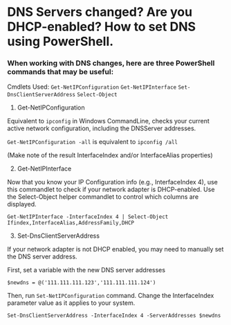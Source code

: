 # DNS Servers changed? Are you DHCP-enabled? How to set DNS using PowerShell.
    
### When working with DNS changes, here are three PowerShell commands that may be useful:

Cmdlets Used:
`Get-NetIPConfiguration`
`Get-NetIPInterface`
`Set-DnsClientServerAddress`
`Select-Object`

1. Get-NetIPConfiguration

Equivalent to `ipconfig` in Windows CommandLine, checks your current active network configuration, including the DNSServer addresses.

`Get-NetIPConfiguration -all` is equivalent to `ipconfig /all`

(Make note of the result InterfaceIndex and/or InterfaceAlias properties)


2. Get-NetIPInterface

Now that you know your IP Configuration info (e.g., InterfaceIndex 4), use this commandlet to check if your network adapter is DHCP-enabled. Use the Select-Object helper commandlet to control which columns are displayed.

```
Get-NetIPInterface -InterfaceIndex 4 | Select-Object Ifindex,InterfaceAlias,AddressFamily,DHCP
```

3. Set-DnsClientServerAddress

If your network adapter is not DHCP enabled, you may need to manually set the DNS server address. 

First, set a variable with the new DNS server addresses

```
$newdns = @('111.111.111.123','111.111.111.124')
```

Then, run `Set-NetIPConfiguration` command. Change the InterfaceIndex parameter value as it applies to your system.

```
Set-DnsClientServerAddress -InterfaceIndex 4 -ServerAddresses $newdns
```
